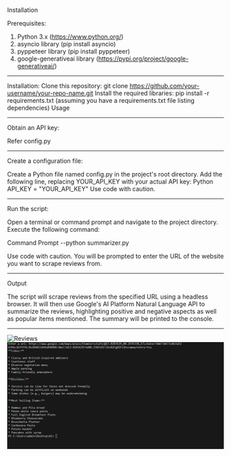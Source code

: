 Installation

Prerequisites:
1. Python 3.x (https://www.python.org/)
2. asyncio library (pip install asyncio)
3. pyppeteer library (pip install pyppeteer)
4. google-generativeai library (https://pypi.org/project/google-generativeai/)

____________________________________________________________________________________________________________________________________________________________________________________________________________
   
Installation:
Clone this repository: git clone https://github.com/your-username/your-repo-name.git
Install the required libraries: pip install -r requirements.txt (assuming you have a requirements.txt file listing dependencies)
Usage

____________________________________________________________________________________________________________________________________________________________________________________________________________

Obtain an API key:

Refer config.py

____________________________________________________________________________________________________________________________________________________________________________________________________________

Create a configuration file:

Create a Python file named config.py in the project's root directory.
Add the following line, replacing YOUR_API_KEY with your actual API key:
Python
API_KEY = "YOUR_API_KEY"
Use code with caution.

____________________________________________________________________________________________________________________________________________________________________________________________________________

Run the script:

Open a terminal or command prompt and navigate to the project directory.
Execute the following command:

Command Prompt
--python summarizer.py

Use code with caution.
You will be prompted to enter the URL of the website you want to scrape reviews from.

____________________________________________________________________________________________________________________________________________________________________________________________________________

Output

The script will scrape reviews from the specified URL using a headless browser.
It will then use Google's AI Platform Natural Language API to summarize the reviews, highlighting positive and negative aspects as well as popular items mentioned.
The summary will be printed to the console.

____________________________________________________________________________________________________________________________________________________________________________________________________________

![Reviews](https://github.com/AryanGithub000/AI_Summarizer/assets/103366393/12f24ec4-7345-44c4-8f5c-2dd4bcae588e)
![Reviews](https://github.com/AryanGithub000/G-Maps_Reviews_Summarizer/blob/main/Reviews_2.png)

